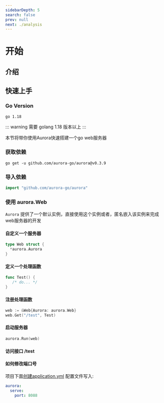 ```yaml
---
sidebarDepth: 5
search: false
prev: null
next: ./analysis
---
```


# 开始

## 介绍

## 快速上手

### Go Version

```text
go 1.18
```

::: warning
需要 golang 1.18 版本以上
:::

本节将带你使用Aurora快速搭建一个go web服务器

### 获取依赖
   ```shell
   go get -u github.com/aurora-go/aurora@v0.3.9
   ```
### 导入依赖
   ```go
   import "github.com/aurora-go/aurora"
   ```
### 使用 aurora.Web <br>
   ```Aurora``` 提供了一个默认实例，直接使用这个实例或者，匿名嵌入该实例来完成web服务器的开发
   
#### 自定义一个服务器
   ```go
   type Web struct {
     *aurora.Aurora
   }
   ```
#### 定义一个处理函数
```go
func Test() {
   /* do... */
}
```
#### 注册处理函数
```go
web := &Web{Aurora: aurora.Web}
web.Get("/test", Test)
```
#### 启动服务器
```go
aurora.Run(web)
```
#### 访问接口 /test

#### 如何修改端口号
项目下面[创建application.yml](/start/config.html) 配置文件写入:
```yml
aurora:
  serve:
    port: 8088
```


